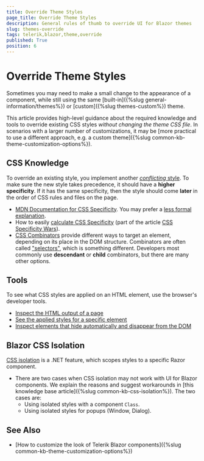 ```yaml
---
title: Override Theme Styles
page_title: Override Theme Styles
description: General rules of thumb to override UI for Blazor themes
slug: themes-override
tags: telerik,blazor,theme,override
published: True
position: 6
---
```


# Override Theme Styles

Sometimes you may need to make a small change to the appearance of a component, while still using the same [built-in]({%slug general-information/themes%}) or [custom]({%slug themes-custom%}) theme.

This article provides high-level guidance about the required knowledge and tools to override existing CSS styles *without changing the theme CSS file*. In scenarios with a larger number of customizations, it may be [more practical to use a different approach, e.g. a custom theme]({%slug common-kb-theme-customization-options%}).

## CSS Knowledge

To override an existing style, you implement another [*conflicting* style](https://developer.mozilla.org/en-US/docs/Learn/CSS/Building_blocks/Cascade_and_inheritance#conflicting_rules). To make sure the new style takes precedence, it should have a **higher specificity**. If it has the same specificity, then the style should come **later** in the order of CSS rules and files on the page.

* [MDN Documentation for CSS Specificity](https://developer.mozilla.org/en-US/docs/Web/CSS/Specificity). You may prefer a [less formal explanation](https://www.smashingmagazine.com/2007/07/css-specificity-things-you-should-know/).
* How to easily [calculate CSS Specificity](https://stuffandnonsense.co.uk/archives/images/css-specificity-wars.png) (part of the article [CSS Specificity Wars](https://stuffandnonsense.co.uk/archives/css_specificity_wars.html)).
* [CSS Combinators](https://developer.mozilla.org/en-US/docs/Learn/CSS/Building_blocks/Selectors/Combinators) provide different ways to target an element, depending on its place in the DOM structure. Combinators are often called ["selectors"](https://developer.mozilla.org/en-US/docs/Learn/CSS/Building_blocks/Selectors), which is something different. Developers most commonly use **descendant** or **child** combinators, but there are many other options.

## Tools

To see what CSS styles are applied on an HTML element, use the browser's developer tools.

* [Inspect the HTML output of a page](https://www.telerik.com/blogs/improve-your-debugging-skills-with-chrome-devtools#inspect-the-generated-html-of-a-control)
* [See the applied styles for a specific element](https://www.telerik.com/blogs/improve-your-debugging-skills-with-chrome-devtools#see-the-applied-styles)
* [Inspect elements that hide automatically and disappear from the DOM](https://www.telerik.com/blogs/improve-your-debugging-skills-with-chrome-devtools-(part-2)#inspect-auto-hiding-tooltips-and-elements)

## Blazor CSS Isolation

[CSS isolation](https://docs.microsoft.com/en-us/aspnet/core/blazor/components/css-isolation) is a .NET feature, which scopes styles to a specific Razor component.

* There are two cases when CSS isolation may not work with UI for Blazor components. We explain the reasons and suggest workarounds in [this knowledge base article]({%slug common-kb-css-isolation%}). The two cases are:
   * Using isolated styles with a component `Class`.
   * Using isolated styles for popups (Window, Dialog).

## See Also

* [How to customize the look of Telerik Blazor components]({%slug common-kb-theme-customization-options%})
